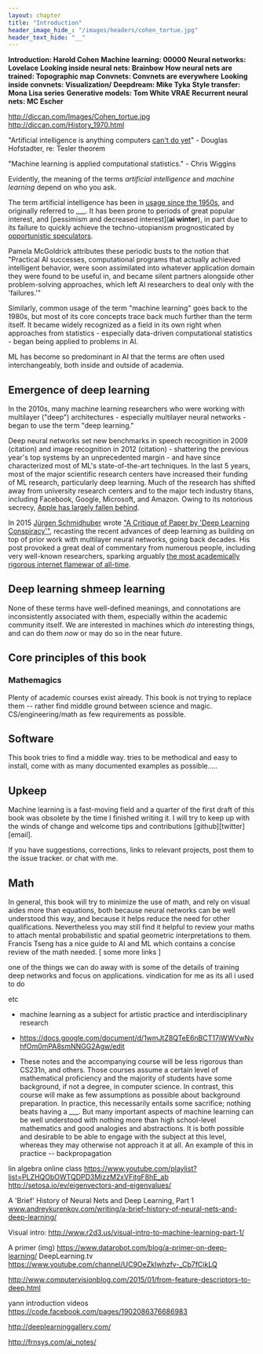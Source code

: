 ```yaml
---
layout: chapter
title: "Introduction"
header_image_hide_: "/images/headers/cohen_tortue.jpg"
header_text_hide: "__"
---
```


**Introduction: Harold Cohen**
**Machine learning: 00000**
**Neural networks: Lovelace**
**Looking inside neural nets: Brainbow**
**How neural nets are trained: Topographic map**
**Convnets: Convnets are everywhere**
**Looking inside convnets: Visualization/**
**Deepdream: Mike Tyka**
**Style transfer: Mona Lisa series**
**Generative models: Tom White VRAE**
**Recurrent neural nets: MC Escher**



http://diccan.com/Images/Cohen_tortue.jpg
http://diccan.com/History_1970.html


\"Artificial intelligence is anything computers [can\'t do yet](https://en.wikipedia.org/wiki/AI_effect)\" - Douglas Hofstadter, re: Tesler theorem 

\"Machine learning is applied computational statistics.\" - Chris Wiggins

Evidently, the meaning of the terms _artificial intelligence_ and _machine learning_ depend on who you ask.
	
The term artificial intelligence has been in [usage since the 1950s](https://en.wikipedia.org/wiki/History_of_artificial_intelligence), and originally referred to ___. It has been prone to periods of great popular interest, and [pessimism and decreased interest](__ai winter__), in part due to its failure to quickly achieve the techno-utopianism prognosticated by [opportunistic speculators](https://en.wikipedia.org/wiki/The_Singularity_Is_Near).

Pamela McGoldrick attributes these periodic busts to the notion that \"Practical AI successes, computational programs that actually achieved intelligent behavior, were soon assimilated into whatever application domain they were found to be useful in, and became silent partners alongside other problem-solving approaches, which left AI researchers to deal only with the \'failures.\'\" 

Similarly, common usage of the term \"machine learning\" goes back to the 1980s, but most of its core concepts trace back much further than the term itself. It became widely recognized as a field in its own right when approaches from statistics - especially data-driven computational statistics - began being applied to problems in AI.

ML has become so predominant in AI that the terms are often used interchangeably, both inside and outside of academia.

## Emergence of deep learning

In the 2010s, many machine learning researchers who were working with multilayer (\"deep\") architectures - especially multilayer neural networks - began to use the term \"deep learning.\" 

Deep neural networks set new benchmarks in speech recognition in 2009 (citation) and image recognition in 2012 (citation) - shattering the previous year\'s top systems by an unprecedented margin - and have since characterized most of ML\'s state-of-the-art techniques. In the last 5 years, most of the major scientific research centers have increased their funding of ML research, particularly deep learning. Much of the research has shifted away from university research centers and to the major tech industry titans, including Facebook, Google, Microsoft, and Amazon. Owing to its notorious secrecy, [Apple has largely fallen behind](http://www.bloomberg.com/news/articles/2015-10-29/apple-s-secrecy-hurts-its-ai-software-development).

In 2015 [Jürgen Schmidhuber](http://people.idsia.ch/~juergen/) wrote [\"A
Critique of Paper by \'Deep Learning Conspiracy\'\"](http://people.idsia.ch/~juergen/deep-learning-conspiracy.html), recasting the recent advances of deep learning as building on top of prior work with multilayer neural networks, going back decades. His post provoked a great deal of commentary from numerous people, including very well-known researchers, sparking arguably [the most academically rigorous internet flamewar of all-time](https://plus.google.com/100849856540000067209/posts/9BDtGwCDL7D).

## Deep learning shmeep learning

None of these terms have well-defined meanings, and connotations are inconsistently associated with them, especially within the academic community itself. We are interested in machines which _do_ interesting things, and can do them _now_ or may do so in the near future.

## Core principles of this book

### Mathemagics

Plenty of academic courses exist already.
This book is not trying to replace them -- rather find middle ground between science and magic.
CS/engineering/math as few requirements as possible.


## Software 

This book tries to find a middle way.  tries to be methodical and easy to install, come with as many documented examples as possible.....


## Upkeep

Machine learning is a fast-moving field and a quarter of the first draft of this book was obsolete by the time I finished writing it. I will try to keep up with the winds of change and welcome tips and contributions [github][twitter][email].

If you have suggestions, corrections, links to relevant projects, post them to the issue tracker. or chat with me.


## Math

In general, this book will try to minimize the use of math, and rely on visual aides more than equations, both because neural networks can be well understood this way, and because it helps reduce the need for other qualifications. Nevertheless you may still find it helpful to review your maths to attach mental probabilistic and spatial geometric interpretations to them.
Francis Tseng has a nice guide to AI and ML which contains a concise review of the math needed. [ some more links ]

one of the things we can do away with is some of the details of training deep networks and focus on applications. vindication for me as its all i used to do


etc
 - machine learning as a subject for artistic practice and interdisciplinary research
 - https://docs.google.com/document/d/1wmJtZ8QTeE6nBCT17iWWVwNvhfOm0mPA8smNNGG2Agw/edit

 - These notes and the accompanying course will be less rigorous than CS231n, and others. Those courses assume a certain level of mathematical proficiency and the majority of students have some background, if not a degree, in computer science.
In contrast, this course will make as few assumptions as possible about background preparation. In practice, this necessarily entails some sacrifice; nothing beats having a ___. But many important aspects of machine learning can be well understood with nothing more than high school-level mathematics and good analogies and abstractions. It is both possible and desirable to be able to engage with the subject at this level, whereas they may otherwise not approach it at all. An example of this in practice -- backpropagation


lin algebra online class https://www.youtube.com/playlist?list=PLZHQObOWTQDPD3MizzM2xVFitgF8hE_ab
http://setosa.io/ev/eigenvectors-and-eigenvalues/

A 'Brief' History of Neural Nets and Deep Learning, Part 1 www.andreykurenkov.com/writing/a-brief-history-of-neural-nets-and-deep-learning/

Visual intro:
http://www.r2d3.us/visual-intro-to-machine-learning-part-1/

A primer (img) https://www.datarobot.com/blog/a-primer-on-deep-learning/
DeepLearning.tv
https://www.youtube.com/channel/UC9OeZkIwhzfv-_Cb7fCikLQ

http://www.computervisionblog.com/2015/01/from-feature-descriptors-to-deep.html

yann introduction videos https://code.facebook.com/pages/1902086376686983

http://deeplearninggallery.com/

http://frnsys.com/ai_notes/